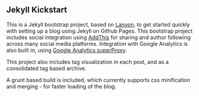 ## Jekyll Kickstart

This is a Jekyll bootstrap project, based on [Lanyon](https://github.com/poole/lanyon), to get started quickly with setting up a blog using Jekyll on Github Pages. This bootstrap project includes social integration using [AddThis](https://www.addthis.com) for sharing and author following across many social media platforms. Integration with Google Analytics is also built in, using [Google Analytics superProxy](https://developers.google.com/analytics/solutions/google-analytics-super-proxy).

This project also includes tag visualization in each post, and as a consolidated tag based archive.

A grunt based build is included, which currently supports css minification and merging - for faster loading of the blog.
